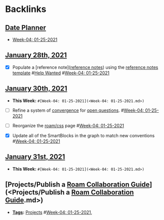 
# Backlinks
## [Date Planner](<Date Planner.md>)
- [Week-04: 01-25-2021](<Week-04: 01-25-2021.md>)

## [January 28th, 2021](<January 28th, 2021.md>)
- [x] Populate a [reference note]([reference notes](<reference notes.md>)) using the [reference notes template](((gix1P4auD))) #[Help Wanted](<Help Wanted.md>) #[Week-04: 01-25-2021](<Week-04: 01-25-2021.md>)

## [January 30th, 2021](<January 30th, 2021.md>)
- **This Week:** `#[Week-04: 01-25-2021](<Week-04: 01-25-2021.md>)`

- [ ] Refine a system of [convergence](<convergence.md>) for [open questions](<open questions.md>). #[Week-04: 01-25-2021](<Week-04: 01-25-2021.md>)

- [ ] Reorganize the [roam/css](<roam/css.md>) page #[Week-04: 01-25-2021](<Week-04: 01-25-2021.md>)

- [x] Update all of the SmartBlocks in the graph to match new conventions #[Week-04: 01-25-2021](<Week-04: 01-25-2021.md>)

## [January 31st, 2021](<January 31st, 2021.md>)
- **This Week:** `#[Week-04: 01-25-2021](<Week-04: 01-25-2021.md>)`

## [Projects/Publish a [Roam Collaboration Guide](<Roam Collaboration Guide.md>)](<Projects/Publish a [Roam Collaboration Guide](<Roam Collaboration Guide.md>).md>)
- **[Tags](<Tags.md>):** [Projects](<Projects.md>) #[Week-04: 01-25-2021](<Week-04: 01-25-2021.md>),

